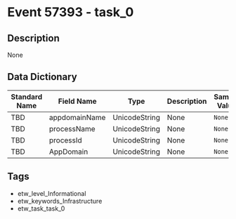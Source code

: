# Event 57393 - task_0

## Description
None

## Data Dictionary
|Standard Name|Field Name|Type|Description|Sample Value|
|---|---|---|---|---|
|TBD|appdomainName|UnicodeString|None|`None`|
|TBD|processName|UnicodeString|None|`None`|
|TBD|processId|UnicodeString|None|`None`|
|TBD|AppDomain|UnicodeString|None|`None`|

## Tags
* etw_level_Informational
* etw_keywords_Infrastructure
* etw_task_task_0